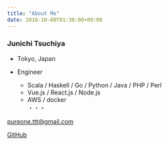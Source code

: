 ```yaml
---
title: "About Me"
date: 2018-10-08T01:30:00+09:00
---
```


### Junichi Tsuchiya

- Tokyo, Japan  

- Engineer  
  - Scala / Haskell / Go / Python / Java / PHP / Perl
  - Vue.js / React.js / Node.js
  - AWS / docker  
  ・・・

<i class='fa fa-envelope'></i>pureone.ttt@gmail.com  

<i class='fa fa-github'></i><a href="https://github.com/pureone-t">GitHub</a>  
